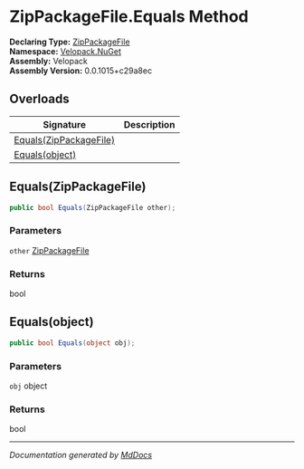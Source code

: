 ﻿<!--  
  <auto-generated>   
    The contents of this file were generated by a tool.  
    Changes to this file may be list if the file is regenerated  
  </auto-generated>   
-->

# ZipPackageFile.Equals Method

**Declaring Type:** [ZipPackageFile](../index.md)  
**Namespace:** [Velopack.NuGet](../../index.md)  
**Assembly:** Velopack  
**Assembly Version:** 0.0.1015+c29a8ec

## Overloads

| Signature                                       | Description |
| ----------------------------------------------- | ----------- |
| [Equals(ZipPackageFile)](#equalszippackagefile) |             |
| [Equals(object)](#equalsobject)                 |             |

## Equals(ZipPackageFile)

```csharp
public bool Equals(ZipPackageFile other);
```

### Parameters

`other`  [ZipPackageFile](../index.md)

### Returns

bool

## Equals(object)

```csharp
public bool Equals(object obj);
```

### Parameters

`obj`  object

### Returns

bool

___

*Documentation generated by [MdDocs](https://github.com/ap0llo/mddocs)*
